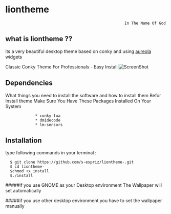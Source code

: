 # liontheme
                                                        In The Name Of God 
 ## what is liontheme ??
its a very beautiful desktop theme based on conky and using [aureola](https://github.com/erikdubois/Aureola) widgets 
 
 Classic Conky Theme  For Professionals - Easy Install 
 ![ScreenShot](http://s9.picofile.com/file/8335724392/Screenshot_from_2018_08_29_05_13_58.png)
 

## Dependencies

What things you need to install the software and how to install them 
Befor Install theme Make Sure You Have These Packages Installed On Your System 


                 * conky-lua
                 * dmidecode
                 * lm-sensors
 
## Installation

type following commands in your terminal :

      $ git clone https://github.com/s-espriz/liontheme-.git
      $ cd liontheme-
      $chmod +x install
      $./install


#####if you use GNOME as your Desktop environment The Wallpaper will set automatically 


#####if you use other desktop environment you have to set the wallpaper manually
